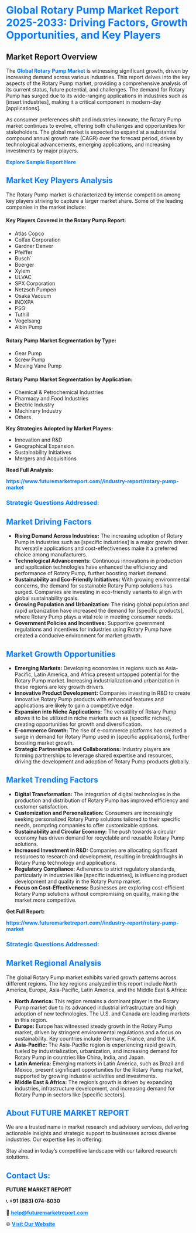 <h1 style="color: #007BFF;">Global Rotary Pump Market Report 2025-2033: Driving Factors, Growth Opportunities, and Key Players</h1>

<section id="overview">
<h2>Market Report Overview</h2>
<p>The <a href="https://www.futuremarketreport.com//industry-report/rotary-pump-market" style="color: #007BFF; text-decoration: none;"><strong>Global Rotary Pump Market</strong></a> is witnessing significant growth, driven by increasing demand across various industries. This report delves into the key aspects of the Rotary Pump market, providing a comprehensive analysis of its current status, future potential, and challenges. The demand for Rotary Pump has surged due to its wide-ranging applications in industries such as [insert industries], making it a critical component in modern-day [applications].</p>
<p>As consumer preferences shift and industries innovate, the Rotary Pump market continues to evolve, offering both challenges and opportunities for stakeholders. The global market is expected to expand at a substantial compound annual growth rate (CAGR) over the forecast period, driven by technological advancements, emerging applications, and increasing investments by major players.</p>
</section>

<section id="overview">
<p><a href="https://www.futuremarketreport.com//request-sample/reportId=89896" style="color: #007BFF; text-decoration: none;"><strong>Explore Sample Report Here</strong></a></p>
</section>

<section id="key-players">
<h2 style="color: #007BFF;">Market Key Players Analysis</h2>
<p>The Rotary Pump market is characterized by intense competition among key players striving to capture a larger market share. Some of the leading companies in the market include:</p>
<h4>Key Players Covered in the Rotary Pump Report:</h4>
<ul><li>Atlas Copco</li><li>Colfax Corporation</li><li>Gardner Denver</li><li>Pfeiffer</li><li>Busch`</li><li>Boerger</li><li>Xylem</li><li>ULVAC</li><li>SPX Corporation</li><li>Netzsch Pumpen</li><li>Osaka Vacuum</li><li>INOXPA</li><li>PSG</li><li>Tuthill</li><li>Vogelsang</li><li>Albin Pump</li></ul>
<h4>Rotary Pump Market Segmentation by Type:</h4>
<ul><li>Gear Pump</li><li>Screw Pump</li><li>Moving Vane Pump</li></ul>

<h4>Rotary Pump Market Segmentation by Application:</h4>
<ul><li>Chemical &amp; Petrochemical Industries</li><li>Pharmacy and Food Industries</li><li>Electric Industry</li><li>Machinery Industry</li><li>Others</li></ul>
<p><strong>Key Strategies Adopted by Market Players:</strong></p>
<ul>
<li>Innovation and R&D</li>
<li>Geographical Expansion</li>
<li>Sustainability Initiatives</li>
<li>Mergers and Acquisitions</li>
</ul>
</section>

<section>
<p><strong>Read Full Analysis: </strong></p><a href="https://www.futuremarketreport.com//industry-report/rotary-pump-market" style="color: #007BFF; text-decoration: none;"><strong>https://www.futuremarketreport.com//industry-report/rotary-pump-market</strong></a>
<h3 style="color: #007BFF;">Strategic Questions Addressed:</h3>
</section>

<section id="driving-factors">
<h2 style="color: #007BFF;">Market Driving Factors</h2>
<ul>
<li><strong>Rising Demand Across Industries:</strong> The increasing adoption of Rotary Pump in industries such as [specific industries] is a major growth driver. Its versatile applications and cost-effectiveness make it a preferred choice among manufacturers.</li>
<li><strong>Technological Advancements:</strong> Continuous innovations in production and application technologies have enhanced the efficiency and performance of Rotary Pump, further boosting market demand.</li>
<li><strong>Sustainability and Eco-Friendly Initiatives:</strong> With growing environmental concerns, the demand for sustainable Rotary Pump solutions has surged. Companies are investing in eco-friendly variants to align with global sustainability goals.</li>
<li><strong>Growing Population and Urbanization:</strong> The rising global population and rapid urbanization have increased the demand for [specific products], where Rotary Pump plays a vital role in meeting consumer needs.</li>
<li><strong>Government Policies and Incentives:</strong> Supportive government regulations and incentives for industries using Rotary Pump have created a conducive environment for market growth.</li>
</ul>
</section>

<section id="growth-opportunities">
<h2 style="color: #007BFF;">Market Growth Opportunities</h2>
<ul>
<li><strong>Emerging Markets:</strong> Developing economies in regions such as Asia-Pacific, Latin America, and Africa present untapped potential for the Rotary Pump market. Increasing industrialization and urbanization in these regions are key growth drivers.</li>
<li><strong>Innovative Product Development:</strong> Companies investing in R&D to create innovative Rotary Pump products with enhanced features and applications are likely to gain a competitive edge.</li>
<li><strong>Expansion into Niche Applications:</strong> The versatility of Rotary Pump allows it to be utilized in niche markets such as [specific niches], creating opportunities for growth and diversification.</li>
<li><strong>E-commerce Growth:</strong> The rise of e-commerce platforms has created a surge in demand for Rotary Pump used in [specific applications], further boosting market growth.</li>
<li><strong>Strategic Partnerships and Collaborations:</strong> Industry players are forming partnerships to leverage shared expertise and resources, driving the development and adoption of Rotary Pump products globally.</li>
</ul>
</section>

<section id="trending-factors">
<h2 style="color: #007BFF;">Market Trending Factors</h2>
<ul>
<li><strong>Digital Transformation:</strong> The integration of digital technologies in the production and distribution of Rotary Pump has improved efficiency and customer satisfaction.</li>
<li><strong>Customization and Personalization:</strong> Consumers are increasingly seeking personalized Rotary Pump solutions tailored to their specific needs, prompting companies to offer customizable options.</li>
<li><strong>Sustainability and Circular Economy:</strong> The push towards a circular economy has driven demand for recyclable and reusable Rotary Pump solutions.</li>
<li><strong>Increased Investment in R&D:</strong> Companies are allocating significant resources to research and development, resulting in breakthroughs in Rotary Pump technology and applications.</li>
<li><strong>Regulatory Compliance:</strong> Adherence to strict regulatory standards, particularly in industries like [specific industries], is influencing product development and quality in the Rotary Pump market.</li>
<li><strong>Focus on Cost-Effectiveness:</strong> Businesses are exploring cost-efficient Rotary Pump solutions without compromising on quality, making the market more competitive.</li>
</ul>
</section>

<section>
<p><strong>Get Full Report: </strong></p><a href="https://www.futuremarketreport.com//industry-report/rotary-pump-market" style="color: #007BFF; text-decoration: none;"><strong>https://www.futuremarketreport.com//industry-report/rotary-pump-market</strong></a>
<h3 style="color: #007BFF;">Strategic Questions Addressed:</h3>
</section>


<section id="regional-analysis">
<h2 style="color: #007BFF;">Market Regional Analysis</h2>
<p>The global Rotary Pump market exhibits varied growth patterns across different regions. The key regions analyzed in this report include North America, Europe, Asia-Pacific, Latin America, and the Middle East & Africa:</p>
<ul>
<li><strong>North America:</strong> This region remains a dominant player in the Rotary Pump market due to its advanced industrial infrastructure and high adoption of new technologies. The U.S. and Canada are leading markets in this region.</li>
<li><strong>Europe:</strong> Europe has witnessed steady growth in the Rotary Pump market, driven by stringent environmental regulations and a focus on sustainability. Key countries include Germany, France, and the U.K.</li>
<li><strong>Asia-Pacific:</strong> The Asia-Pacific region is experiencing rapid growth, fueled by industrialization, urbanization, and increasing demand for Rotary Pump in countries like China, India, and Japan.</li>
<li><strong>Latin America:</strong> Emerging markets in Latin America, such as Brazil and Mexico, present significant opportunities for the Rotary Pump market, supported by growing industrial activities and investments.</li>
<li><strong>Middle East & Africa:</strong> The region’s growth is driven by expanding industries, infrastructure development, and increasing demand for Rotary Pump in sectors like [specific sectors].</li>
</ul>
</section>

<footer>
<h2 style="color: #007BFF;">About FUTURE MARKET REPORT</h2>
<p>We are a trusted name in market research and advisory services, delivering actionable insights and strategic support to businesses across diverse industries. Our expertise lies in offering:</p>

<p>Stay ahead in today’s competitive landscape with our tailored research solutions.</p>

<h2 style="color: #007BFF;">Contact Us:</h2>
<p><strong>FUTURE MARKET REPORT</strong></p>
<p>📞 <strong>+91 (883) 074-8030</strong></p>
<p>📧 <strong><a href="mailto:help@futuremarketreport.com" style="color: #007BFF;">help@futuremarketreport.com</a></strong></p>
<p>🌐 <strong><a href="https://www.futuremarketreport.com/" style="color: #007BFF;">Visit Our Website</a></strong></p>
</footer>